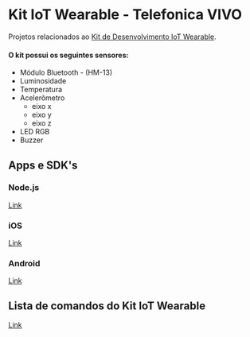 # Kit IoT Wearable - Telefonica VIVO

Projetos relacionados ao [Kit de Desenvolvimento IoT Wearable](http://iot.telefonicabeta.com/kit-iot-wearable/).


#### O kit possui os seguintes sensores:

- Módulo Bluetooth - (HM-13)
- Luminosidade
- Temperatura
- Acelerômetro
  - eixo x
  - eixo y
  - eixo z
- LED RGB
- Buzzer

## Apps e SDK's

### Node.js

[Link](https://github.com/telefonicadigital/kit-iot-wearable-node)


### iOS

[Link](https://github.com/telefonicadigital/kit-iot-wearable-ios)


### Android

[Link](https://github.com/telefonicadigital/kit-iot-wearable-android)


## Lista de comandos do Kit IoT Wearable

[Link](https://github.com/telefonicadigital/kit-iot-wearable/wiki/Comandos-padr%C3%B5es-do-Wearable)
